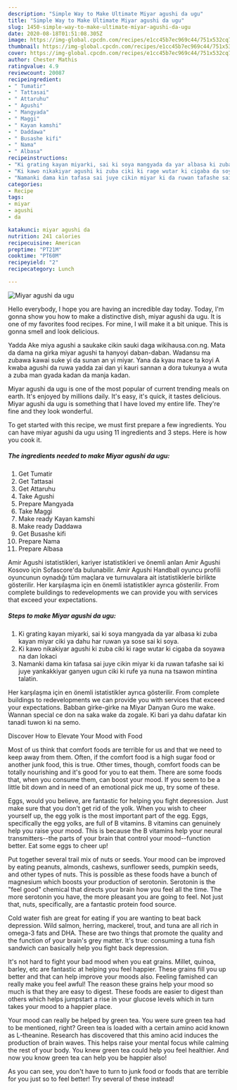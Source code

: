 ```yaml
---
description: "Simple Way to Make Ultimate Miyar agushi da ugu"
title: "Simple Way to Make Ultimate Miyar agushi da ugu"
slug: 1450-simple-way-to-make-ultimate-miyar-agushi-da-ugu
date: 2020-08-18T01:51:08.305Z
image: https://img-global.cpcdn.com/recipes/e1cc45b7ec969c44/751x532cq70/miyar-agushi-da-ugu-recipe-main-photo.jpg
thumbnail: https://img-global.cpcdn.com/recipes/e1cc45b7ec969c44/751x532cq70/miyar-agushi-da-ugu-recipe-main-photo.jpg
cover: https://img-global.cpcdn.com/recipes/e1cc45b7ec969c44/751x532cq70/miyar-agushi-da-ugu-recipe-main-photo.jpg
author: Chester Mathis
ratingvalue: 4.9
reviewcount: 20087
recipeingredient:
- " Tumatir"
- " Tattasai"
- " Attaruhu"
- " Agushi"
- " Mangyada"
- " Maggi"
- " Kayan kamshi"
- " Daddawa"
- " Busashe kifi"
- " Nama"
- " Albasa"
recipeinstructions:
- "Ki grating kayan miyarki, sai ki soya mangyada da yar albasa ki zuba kayan miyar ciki ya dahu har ruwan ya sose sai ki soya."
- "Ki kawo nikakiyar agushi ki zuba ciki ki rage wutar ki cigaba da soyawa na dan lokaci"
- "Namanki dama kin tafasa sai juye cikin miyar ki da ruwan tafashe sai ki juye yankakkiyar ganyen ugun ciki ki rufe ya nuna na tsawon mintina talatin."
categories:
- Recipe
tags:
- miyar
- agushi
- da

katakunci: miyar agushi da 
nutrition: 241 calories
recipecuisine: American
preptime: "PT21M"
cooktime: "PT60M"
recipeyield: "2"
recipecategory: Lunch

---
```



![Miyar agushi da ugu](https://img-global.cpcdn.com/recipes/e1cc45b7ec969c44/751x532cq70/miyar-agushi-da-ugu-recipe-main-photo.jpg)

Hello everybody, I hope you are having an incredible day today. Today, I'm gonna show you how to make a distinctive dish, miyar agushi da ugu. It is one of my favorites food recipes. For mine, I will make it a bit unique. This is gonna smell and look delicious.

Yadda Ake miya agushi a saukake cikin sauki daga wikihausa.con.ng. Mata da dama na girka miyar agushi ta hanyoyi daban-daban. Wadansu ma zubawa kawai suke yi da sunan an yi miyar. Yana da kyau mace ta koyi A kwaba agushi da ruwa yadda zai dan yi kauri sannan a dora tukunya a wuta a zuba man gyada kadan da manja kadan.

Miyar agushi da ugu is one of the most popular of current trending meals on earth. It's enjoyed by millions daily. It's easy, it's quick, it tastes delicious. Miyar agushi da ugu is something that I have loved my entire life. They're fine and they look wonderful.


To get started with this recipe, we must first prepare a few ingredients. You can have miyar agushi da ugu using 11 ingredients and 3 steps. Here is how you cook it.

<!--inarticleads1-->

##### The ingredients needed to make Miyar agushi da ugu:

1. Get  Tumatir
1. Get  Tattasai
1. Get  Attaruhu
1. Take  Agushi
1. Prepare  Mangyada
1. Take  Maggi
1. Make ready  Kayan kamshi
1. Make ready  Daddawa
1. Get  Busashe kifi
1. Prepare  Nama
1. Prepare  Albasa


Amir Agushi istatistikleri, kariyer istatistikleri ve önemli anları Amir Agushi Kosovo için Sofascore&#39;da bulunabilir. Amir Agushi Handball oyuncu profili oyuncunun oynadığı tüm maçlara ve turnuvalara ait istatistiklerle birlikte gösterilir. Her karşılaşma için en önemli istatistikler ayrıca gösterilir. From complete buildings to redevelopments we can provide you with services that exceed your expectations. 

<!--inarticleads2-->

##### Steps to make Miyar agushi da ugu:

1. Ki grating kayan miyarki, sai ki soya mangyada da yar albasa ki zuba kayan miyar ciki ya dahu har ruwan ya sose sai ki soya.
1. Ki kawo nikakiyar agushi ki zuba ciki ki rage wutar ki cigaba da soyawa na dan lokaci
1. Namanki dama kin tafasa sai juye cikin miyar ki da ruwan tafashe sai ki juye yankakkiyar ganyen ugun ciki ki rufe ya nuna na tsawon mintina talatin.


Her karşılaşma için en önemli istatistikler ayrıca gösterilir. From complete buildings to redevelopments we can provide you with services that exceed your expectations. Babban girke-girke na Miyar Danyan Guro me wake. Wannan special ce don na saka wake da zogale. Ki bari ya dahu dafatar kin tanadi tuwon ki na semo. 

Discover How to Elevate Your Mood with Food


Most of us think that comfort foods are terrible for us and that we need to keep away from them. Often, if the comfort food is a high sugar food or another junk food, this is true. Other times, though, comfort foods can be totally nourishing and it's good for you to eat them. There are some foods that, when you consume them, can boost your mood. If you seem to be a little bit down and in need of an emotional pick me up, try some of these.

Eggs, would you believe, are fantastic for helping you fight depression. Just make sure that you don't get rid of the yolk. When you wish to cheer yourself up, the egg yolk is the most important part of the egg. Eggs, specifically the egg yolks, are full of B vitamins. B vitamins can genuinely help you raise your mood. This is because the B vitamins help your neural transmitters--the parts of your brain that control your mood--function better. Eat some eggs to cheer up!

Put together several trail mix of nuts or seeds. Your mood can be improved by eating peanuts, almonds, cashews, sunflower seeds, pumpkin seeds, and other types of nuts. This is possible as these foods have a bunch of magnesium which boosts your production of serotonin. Serotonin is the "feel good" chemical that directs your brain how you feel all the time. The more serotonin you have, the more pleasant you are going to feel. Not just that, nuts, specifically, are a fantastic protein food source.

Cold water fish are great for eating if you are wanting to beat back depression. Wild salmon, herring, mackerel, trout, and tuna are all rich in omega-3 fats and DHA. These are two things that promote the quality and the function of your brain's grey matter. It's true: consuming a tuna fish sandwich can basically help you fight back depression. 

It's not hard to fight your bad mood when you eat grains. Millet, quinoa, barley, etc are fantastic at helping you feel happier. These grains fill you up better and that can help improve your moods also. Feeling famished can really make you feel awful! The reason these grains help your mood so much is that they are easy to digest. These foods are easier to digest than others which helps jumpstart a rise in your glucose levels which in turn takes your mood to a happier place.

Your mood can really be helped by green tea. You were sure green tea had to be mentioned, right? Green tea is loaded with a certain amino acid known as L-theanine. Research has discovered that this amino acid induces the production of brain waves. This helps raise your mental focus while calming the rest of your body. You knew green tea could help you feel healthier. And now you know green tea can help you be happier also!

As you can see, you don't have to turn to junk food or foods that are terrible for you just so to feel better! Try several of these instead!

